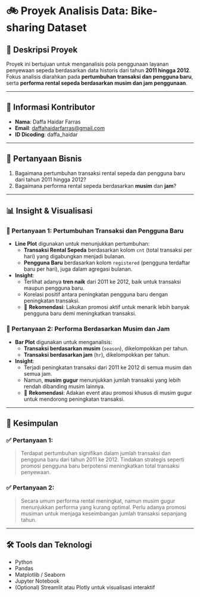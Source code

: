 # 🚲 Proyek Analisis Data: Bike-sharing Dataset

## 📌 Deskripsi Proyek

Proyek ini bertujuan untuk menganalisis pola penggunaan layanan penyewaan sepeda berdasarkan data historis dari tahun **2011 hingga 2012**. Fokus analisis diarahkan pada **pertumbuhan transaksi dan pengguna baru**, serta **performa rental sepeda berdasarkan musim dan jam penggunaan**.

---

## 👤 Informasi Kontributor

- **Nama**: Daffa Haidar Farras  
- **Email**: daffahaidarfarras@gmail.com  
- **ID Dicoding**: daffa_haidar  

---

## 🎯 Pertanyaan Bisnis

1. Bagaimana pertumbuhan transaksi rental sepeda dan pengguna baru dari tahun 2011 hingga 2012?
2. Bagaimana performa rental sepeda berdasarkan **musim** dan **jam**?

---

## 📊 Insight & Visualisasi

### 🔹 Pertanyaan 1: Pertumbuhan Transaksi dan Pengguna Baru

- **Line Plot** digunakan untuk menunjukkan pertumbuhan:
  - **Transaksi Rental Sepeda** berdasarkan kolom `cnt` (total transaksi per hari) yang digabungkan menjadi bulanan.
  - **Pengguna Baru** berdasarkan kolom `registered` (pengguna terdaftar baru per hari), juga dalam agregasi bulanan.
- **Insight**:
  - Terlihat adanya **tren naik** dari 2011 ke 2012, baik untuk transaksi maupun pengguna baru.
  - Korelasi positif antara peningkatan pengguna baru dengan peningkatan transaksi.
  - 📌 **Rekomendasi**: Lakukan promosi aktif untuk menarik lebih banyak pengguna baru demi meningkatkan transaksi.

### 🔹 Pertanyaan 2: Performa Berdasarkan Musim dan Jam

- **Bar Plot** digunakan untuk menganalisis:
  - **Transaksi berdasarkan musim** (`season`), dikelompokkan per tahun.
  - **Transaksi berdasarkan jam** (`hr`), dikelompokkan per tahun.
- **Insight**:
  - Terjadi peningkatan transaksi dari 2011 ke 2012 di semua musim dan semua jam.
  - Namun, **musim gugur** menunjukkan jumlah transaksi yang lebih rendah dibanding musim lainnya.
  - 📌 **Rekomendasi**: Adakan event atau promosi khusus di musim gugur untuk mendorong peningkatan transaksi.

---

## 🧠 Kesimpulan

### ✅ Pertanyaan 1:
> Terdapat pertumbuhan signifikan dalam jumlah transaksi dan pengguna baru dari tahun 2011 ke 2012. Tindakan strategis seperti promosi pengguna baru berpotensi meningkatkan total transaksi penyewaan.

### ✅ Pertanyaan 2:
> Secara umum performa rental meningkat, namun musim gugur menunjukkan performa yang kurang optimal. Perlu adanya promosi musiman untuk menjaga keseimbangan jumlah transaksi sepanjang tahun.

---

## 🛠️ Tools dan Teknologi

- Python
- Pandas
- Matplotlib / Seaborn
- Jupyter Notebook
- (Optional) Streamlit atau Plotly untuk visualisasi interaktif
